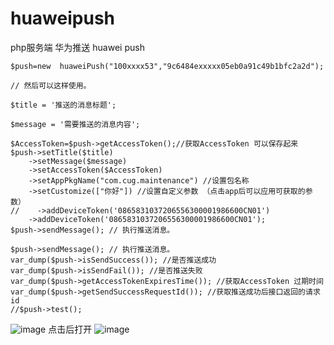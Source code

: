# huaweipush
php服务端  华为推送 huawei push
```
$push=new  huaweiPush("100xxxx53","9c6484exxxxx05eb0a91c49b1bfc2a2d");

// 然后可以这样使用。

$title = '推送的消息标题';

$message = '需要推送的消息内容';

$AccessToken=$push->getAccessToken();//获取AccessToken 可以保存起来
$push->setTitle($title)
    ->setMessage($message)
    ->setAccessToken($AccessToken)
    ->setAppPkgName("com.cug.maintenance") //设置包名称
    ->setCustomize(["你好"]) //设置自定义参数 （点击app后可以应用可获取的参数）
//    ->addDeviceToken('0865831037206556300001986600CN01')
    ->addDeviceToken('0865831037206556300001986600CN01');
$push->sendMessage(); // 执行推送消息。
    
$push->sendMessage(); // 执行推送消息。
var_dump($push->isSendSuccess()); //是否推送成功
var_dump($push->isSendFail()); //是否推送失败
var_dump($push->getAccessTokenExpiresTime()); //获取AccessToken 过期时间
var_dump($push->getSendSuccessRequestId()); //获取推送成功后接口返回的请求id
//$push->test();
```
![image](https://github.com/huangyongda/huaweipush/blob/master/IMG_3057.JPG)
点击后打开
![image](https://github.com/huangyongda/huaweipush/blob/master/IMG_3058.JPG)
